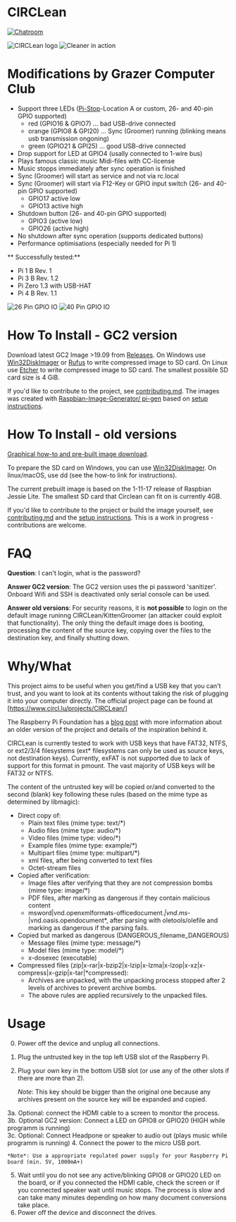 CIRCLean
========

[![Chatroom](https://badges.gitter.im/CIRCLean/Lobby.svg)](https://gitter.im/CIRCLean/Lobby)

![CIRCLean logo](https://www.circl.lu/assets/images/logos/circlean.png)
![Cleaner in action](http://www.circl.lu/assets/images/CIRCLean/CIRCLean.png)

Modifications by Grazer Computer Club
===============================
 * Support three LEDs ([Pi-Stop](https://github.com/PiHw/Pi-Stop/blob/master/markdown_source/markdown/Discover-PiStop.md)-Location A or custom, 26- and 40-pin GPIO supported) 
   - red (GPIO16 & GPIO7) ... bad USB-drive connected
   - orange (GPIO8 & GPI20) ... Sync (Groomer) running (blinking means usb transmission ongoning)
   - green (GPIO21 & GPI25)  ... good USB-drive connected
 * Drop support for LED at GPIO4 (usally connected to 1-wire bus)   
 * Plays famous classic music Midi-files with CC-license 
 * Music stopps immediately after sync operation is finished 
 * Sync (Groomer) will start as service and not via rc.local
 * Sync (Groomer) will start via F12-Key or GPIO input switch (26- and 40-pin GPIO supported)
   - GPIO17 active low
   - GPIO13 active high
 * Shutdown button (26- and 40-pin GPIO supported)
   - GPIO3 (active low)
   - GPIO26 (active high)
 * No shutdown after sync operation (supports dedicated buttons)
 * Performance optimisations (especially needed for Pi 1)

** Successfully tested:**
   * Pi 1 B Rev. 1
   * Pi 3 B Rev. 1.2
   * Pi Zero 1.3 with USB-HAT 
   * Pi 4 B Rev. 1.1
   
  ![26 Pin GPIO IO](https://raw.githubusercontent.com/GrazerComputerClub/Circlean/master/doc/USB-Sanitizer_26pin_IO.png)
  ![40 Pin GPIO IO](https://raw.githubusercontent.com/GrazerComputerClub/Circlean/master/doc/USB-Sanitizer_40pin_IO.png)

How To Install - GC2 version
============================

Download latest GC2 Image >19.09 from [Releases](https://github.com/GrazerComputerClub/Circlean/releases). 
On  Windows use [Win32DiskImager](http://sourceforge.net/projects/win32diskimager/) or [Rufus](https://rufus.ie/) to write compressed image to SD card. On Linux use [Etcher](https://www.balena.io/etcher/) to write compressed image to SD card.
The smallest possible SD card size is 4 GiB.

If you'd like to contribute to the project, see [contributing.md](CONTRIBUTING.md). 
The images was created with [Raspbian-Image-Generator/ pi-gen](https://github.com/GrazerComputerClub/Raspbian-Image-Generator) based on  [setup instructions](doc/setup_with_proot.md).


How To Install - old versions
=============================

[Graphical how-to and pre-built image download](http://circl.lu/projects/CIRCLean/).

To prepare the SD card on Windows, you can use [Win32DiskImager](http://sourceforge.net/projects/win32diskimager/). On linux/macOS, use dd (see the how-to link for
instructions).

The current prebuilt image is based on the 1-11-17 release of Raspbian Jessie Lite.
The smallest SD card that Circlean can fit on is currently 4GB.

If you'd like to contribute to the project or build the image yourself, see
[contributing.md](CONTRIBUTING.md) and the [setup instructions](doc/setup_with_proot.md).
This is a work in progress - contributions are welcome.

FAQ
===

**Question**: I can't login, what is the password? 

**Answer GC2 version**: The GC2 version uses the pi password 'sanitizer'. Onboard Wifi and SSH is deactivated only serial console can be used.

**Answer old versions**:
For security reasons, it is **not possible** to login on the default image runinng CIRCLean/KittenGroomer (an attacker could exploit that functionality). 
The only thing the default image does is booting, processing the content of the source key, copying over the files to the destination key, and finally shutting down.


Why/What
========

This project aims to be useful when you get/find a USB key that you can't trust,
and you want to look at its contents without taking the risk of plugging it into
your computer directly. The official project page can be found at [https://www.circl.lu/projects/CIRCLean/]

The Raspberry Pi Foundation has a [blog post](https://www.raspberrypi.org/blog/kittengroomercirclean-data-security-for-journalists-and-activists/) with more information
about an older version of the project and details of the inspiration behind it.

CIRCLean is currently tested to work with USB keys that have FAT32, NTFS, or
ext2/3/4 filesystems (ext* filesystems can only be used as source keys, not destination
keys). Currently, exFAT is not supported due to lack of support for this format in pmount.
The vast majority of USB keys will be FAT32 or NTFS.

The content of the untrusted key will be copied or/and converted to the second
(blank) key following these rules (based on the mime type as determined by libmagic):
- Direct copy of:
  - Plain text files (mime type: text/*)
  - Audio files (mime type: audio/*)
  - Video files (mime type: video/*)
  - Example files (mime type: example/*)
  - Multipart files (mime type: multipart/*)
  - xml files, after being converted to text files
  - Octet-stream files
- Copied after verification:
  - Image files after verifying that they are not compression bombs (mime type: image/*)
  - PDF files, after marking as dangerous if they contain malicious content
  - msword|vnd.openxmlformats-officedocument.*|vnd.ms-*|vnd.oasis.opendocument*, after
    parsing with oletools/olefile and marking as dangerous if the parsing fails.
- Copied but marked as dangerous (DANGEROUS_filename_DANGEROUS)
  - Message files (mime type: message/*)
  - Model files (mime type: model/*)
  - x-dosexec (executable)
- Compressed files (zip|x-rar|x-bzip2|x-lzip|x-lzma|x-lzop|x-xz|x-compress|x-gzip|x-tar|*compressed):
  - Archives are unpacked, with the unpacking process stopped after 2 levels of archives
    to prevent archive bombs.
  - The above rules are applied recursively to the unpacked files.

Usage
=====

0. Power off the device and unplug all connections.
1. Plug the untrusted key in the top left USB slot of the Raspberry Pi.
2. Plug your own key in the bottom USB slot (or use any of the other slots if
there are more than 2).

    *Note*: This key should be bigger than the original one because any archives
          present on the source key will be expanded and copied.

3a. Optional: connect the HDMI cable to a screen to monitor the process.
3b. Optional GC2 version: Connect a LED on GPIO8 or GPIO20 (HIGH while programm is running)   
3c. Optional: Connect Headpone or speaker to audio out (plays music while programm is running)
4. Connect the power to the micro USB port.

    *Note*: Use a appropriate regulated power supply for your Raspberry Pi board (min. 5V, 1000mA+)

5. Wait until you do not see any active/blinking GPIO8 or GPIO20 LED on the board, or if you
   connected the HDMI cable, check the screen or if you connected speaker wait until music stops. 
   The process is slow and can take many minutes depending on how many document conversions take place.
6. Power off the device and disconnect the drives.
